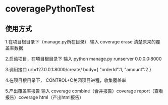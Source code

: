 # coveragePythonTest
## 使用方式
1.在项目根目录下（manage.py所在目录）
输入 coverage  erase  清楚原来的覆盖率数据

2.启动项目，在项目根目录下
输入 python manage.py runserver 0.0.0.0:8000

3.调用接口
url=127.0.0.1:8000/create/
body={
    "orderId":1,
    "amount":2
}

4.在项目根目录下， CONTROL+C关闭项目进程，收集覆盖率

5.产出覆盖率报告
输入 coverage combine（合并报告）coverage report（查看报告）coverage html（产出html报告）